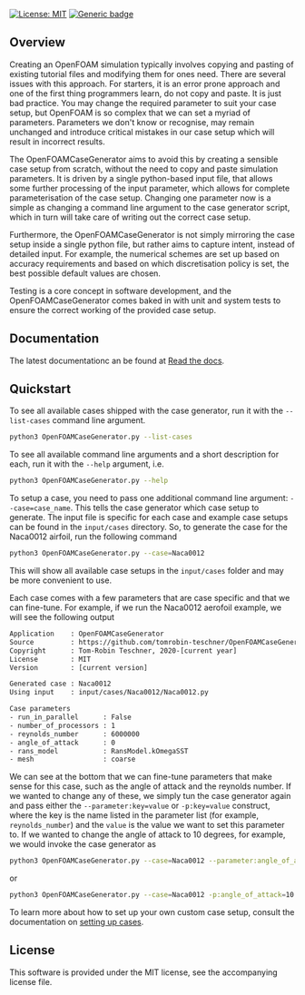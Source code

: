[![License: MIT](https://img.shields.io/badge/License-MIT-blue.svg)](https://opensource.org/licenses/MIT)
[![Generic badge](https://img.shields.io/badge/Version-v3.0.0beta.1-red.svg)](https://shields.io/)

## Overview

Creating an OpenFOAM simulation typically involves copying and pasting of existing tutorial files and modifying them for ones need. There are several issues with this approach. For starters, it is an error prone approach and one of the first thing programmers learn, do not copy and paste. It is just bad practice. You may change the required parameter to suit your case setup, but OpenFOAM is so complex that we can set a myriad of parameters. Parameters we don't know or recognise, may remain unchanged and introduce critical mistakes in our case setup which will result in incorrect results.

The OpenFOAMCaseGenerator aims to avoid this by creating a sensible case setup from scratch, without the need to copy and paste simulation parameters. It is driven by a single python-based input file, that allows some further processing of the input parameter, which allows for complete parameterisation of the case setup. Changing one parameter now is a simple as changing a command line argument to the case generator script, which in turn will take care of writing out the correct case setup.

Furthermore, the OpenFOAMCaseGenerator is not simply mirroring the case setup inside a single python file, but rather aims to capture intent, instead of detailed input. For example, the numerical schemes are set up based on accuracy requirements and based on which discretisation policy is set, the best possible default values are chosen.

Testing is a core concept in software development, and the OpenFOAMCaseGenerator comes baked in with unit and system tests to ensure the correct working of the provided case setup.

## Documentation

The latest documentationc an be found at [Read the docs](https://openfoamcasegenerator.readthedocs.io/en/latest/).

## Quickstart

To see all available cases shipped with the case generator, run it with the ```--list-cases``` command line argument.

```bash
python3 OpenFOAMCaseGenerator.py --list-cases
```

To see all available command line arguments and a short description for each, run it with the ```--help``` argument, i.e.

```bash
python3 OpenFOAMCaseGenerator.py --help
```

To setup a case, you need to pass one additional command line argument: ```--case=case_name```. This tells the case generator which case setup to generate. The input file is specific for each case and example case setups can be found in the ```input/cases``` directory. So, to generate the case for the Naca0012 airfoil, run the following command

```bash
python3 OpenFOAMCaseGenerator.py --case=Naca0012
```

This will show all available case setups in the ```input/cases``` folder and may be more convenient to use.

Each case comes with a few parameters that are case specific and that we can fine-tune. For example, if we run the Naca0012 aerofoil example, we will see the following output

```bash
Application    : OpenFOAMCaseGenerator
Source         : https://github.com/tomrobin-teschner/OpenFOAMCaseGenerator
Copyright      : Tom-Robin Teschner, 2020-[current year]
License        : MIT
Version        : [current version]

Generated case : Naca0012
Using input    : input/cases/Naca0012/Naca0012.py

Case parameters
- run_in_parallel      : False
- number_of_processors : 1
- reynolds_number      : 6000000
- angle_of_attack      : 0
- rans_model           : RansModel.kOmegaSST
- mesh                 : coarse
```

We can see at the bottom that we can fine-tune parameters that make sense for this case, such as the angle of attack and the reynolds number. If we wanted to change any of these, we simply tun the case generator again and pass either the ```--parameter:key=value``` or ```-p:key=value``` construct, where the key is the name listed in the parameter list (for example, ```reynolds_number```) and the ```value``` is the value we want to set this parameter to. If we wanted to change the angle of attack to 10 degrees, for example, we would invoke the case generator as

```bash
python3 OpenFOAMCaseGenerator.py --case=Naca0012 --parameter:angle_of_attack=10
```

or

```bash
python3 OpenFOAMCaseGenerator.py --case=Naca0012 -p:angle_of_attack=10
```

To learn more about how to set up your own custom case setup, consult the documentation on [setting up cases](https://openfoamcasegenerator.readthedocs.io/en/latest/usage.html#).

## License

This software is provided under the MIT license, see the accompanying license file.
